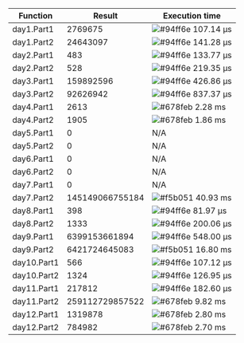 | Function          | Result            | Execution time    |
| ----------------- | ----------------- | ----------------- |
| day1.Part1        | 2769675           | ![#94ff6e](https://placehold.co/10x10/94ff6e/94ff6e.png) 107.14 μs |
| day1.Part2        | 24643097          | ![#94ff6e](https://placehold.co/10x10/94ff6e/94ff6e.png) 141.28 μs |
| day2.Part1        | 483               | ![#94ff6e](https://placehold.co/10x10/94ff6e/94ff6e.png) 133.77 μs |
| day2.Part2        | 528               | ![#94ff6e](https://placehold.co/10x10/94ff6e/94ff6e.png) 219.35 μs |
| day3.Part1        | 159892596         | ![#94ff6e](https://placehold.co/10x10/94ff6e/94ff6e.png) 426.86 μs |
| day3.Part2        | 92626942          | ![#94ff6e](https://placehold.co/10x10/94ff6e/94ff6e.png) 837.37 μs |
| day4.Part1        | 2613              | ![#678feb](https://placehold.co/10x10/678feb/678feb.png)   2.28 ms |
| day4.Part2        | 1905              | ![#678feb](https://placehold.co/10x10/678feb/678feb.png)   1.86 ms |
| day5.Part1        | 0                 | N/A               |
| day5.Part2        | 0                 | N/A               |
| day6.Part1        | 0                 | N/A               |
| day6.Part2        | 0                 | N/A               |
| day7.Part1        | 0                 | N/A               |
| day7.Part2        | 145149066755184   | ![#f5b051](https://placehold.co/10x10/f5b051/f5b051.png)   40.93 ms |
| day8.Part1        | 398               | ![#94ff6e](https://placehold.co/10x10/94ff6e/94ff6e.png) 81.97 μs |
| day8.Part2        | 1333              | ![#94ff6e](https://placehold.co/10x10/94ff6e/94ff6e.png) 200.06 μs |
| day9.Part1        | 6399153661894     | ![#94ff6e](https://placehold.co/10x10/94ff6e/94ff6e.png) 548.00 μs |
| day9.Part2        | 6421724645083     | ![#f5b051](https://placehold.co/10x10/f5b051/f5b051.png)   16.80 ms |
| day10.Part1       | 566               | ![#94ff6e](https://placehold.co/10x10/94ff6e/94ff6e.png) 107.12 μs |
| day10.Part2       | 1324              | ![#94ff6e](https://placehold.co/10x10/94ff6e/94ff6e.png) 126.95 μs |
| day11.Part1       | 217812            | ![#94ff6e](https://placehold.co/10x10/94ff6e/94ff6e.png) 182.60 μs |
| day11.Part2       | 259112729857522   | ![#678feb](https://placehold.co/10x10/678feb/678feb.png)   9.82 ms |
| day12.Part1       | 1319878           | ![#678feb](https://placehold.co/10x10/678feb/678feb.png)   2.80 ms |
| day12.Part2       | 784982            | ![#678feb](https://placehold.co/10x10/678feb/678feb.png)   2.70 ms |

